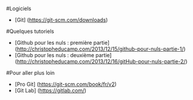 #Logiciels
- [Git] (https://git-scm.com/downloads)  

#Quelques tutoriels
- [Github pour les nuls : première partie] (http://christopheducamp.com/2013/12/15/github-pour-nuls-partie-1/)  
- [Github pour les nuls : deuxième partie] (http://christopheducamp.com/2013/12/16/gitHub-pour-nuls-partie-2/)  

#Pour aller plus loin
- [Pro Git] (https://git-scm.com/book/fr/v2)  
- [Git Lab] (https://gitlab.com/)
